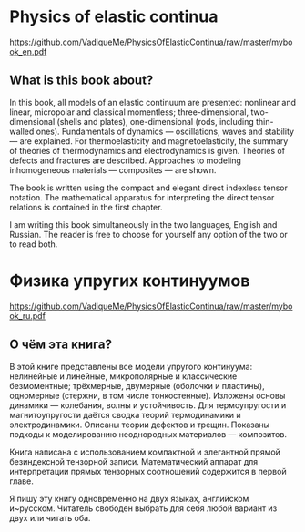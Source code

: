 # Physics of elastic continua

https://github.com/VadiqueMe/PhysicsOfElasticContinua/raw/master/mybook_en.pdf

## What is this book about?

In this book, all models of an elastic continuum are presented: nonlinear and linear, micropolar and classical momentless; three-dimensional, two-dimensional (shells and plates), one-dimensional (rods, including thin-walled ones). Fundamentals of dynamics — oscillations, waves and stability — are explained. For thermoelasticity and magnetoelasticity, the summary of theories of thermodynamics and electrodynamics is given. Theories of defects and fractures are described. Approaches to modeling inhomogeneous materials — composites — are shown.

The book is written using the compact and elegant direct indexless tensor notation. The mathematical apparatus for interpreting the direct tensor relations is contained in the first chapter.

I am writing this book simultaneously in the two languages, English and Russian. The reader is free to choose for yourself any option of the two or to read both.

# Физика упругих континуумов

https://github.com/VadiqueMe/PhysicsOfElasticContinua/raw/master/mybook_ru.pdf

## О чём эта книга?

В этой книге представлены все модели упругого континуума: нелинейные и линейные, микрополярные и классические безмоментные; трёхмерные, двумерные (оболочки и пластины), одномерные (стержни, в том числе тонкостенные). Изложены основы динамики — колебания, волны и устойчивость. Для термоупругости и магнитоупругости даётся сводка теорий термодинамики и электродинамики. Описаны теории дефектов и трещин. Показаны подходы к моделированию неоднородных материалов — композитов.

Книга написана с использованием компактной и элегантной прямой безиндексной тензорной записи. Математический аппарат для интерпретации прямых тензорных соотношений содержится в первой главе.

Я пишу эту книгу одновременно на двух языках, английском и~русском. Читатель свободен выбрать для себя любой вариант из двух или читать оба.

